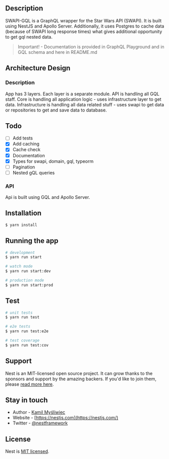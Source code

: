 ## Description

SWAPI-GQL is a GraphQL wrapper for the Star Wars API (SWAPI). It is built using NestJS and Apollo Server.
Additionally, it uses Postgres to cache data (because of SWAPI long response times) what gives additional opportunity to get gql nested data.

> Important! - Documentation is provided in GraphQL Playground and in GQL schema and here in README.md

## Architecture Design

### Description

App has 3 layers.
Each layer is a separate module.
API is handling all GQL staff.
Core is handling all application logic - uses infrastructure layer to get data.
Infrastructure is handling all data related stuff - uses swapi to get data or repositories to get and save data to database.

## Todo

- [ ] Add tests
- [x] Add caching
- [x] Cache check
- [x] Documentation
- [x] Types for swapi, domain, gql, typeorm
- [ ] Pagination
- [ ] Nested gQL queries

### API

Api is built using GQL and Apollo Server.

## Installation

```bash
$ yarn install
```

## Running the app

```bash
# development
$ yarn run start

# watch mode
$ yarn run start:dev

# production mode
$ yarn run start:prod
```

## Test

```bash
# unit tests
$ yarn run test

# e2e tests
$ yarn run test:e2e

# test coverage
$ yarn run test:cov
```

## Support

Nest is an MIT-licensed open source project. It can grow thanks to the sponsors and support by the amazing backers. If you'd like to join them, please [read more here](https://docs.nestjs.com/support).

## Stay in touch

- Author - [Kamil Myśliwiec](https://kamilmysliwiec.com)
- Website - [https://nestjs.com](https://nestjs.com/)
- Twitter - [@nestframework](https://twitter.com/nestframework)

## License

Nest is [MIT licensed](LICENSE).
